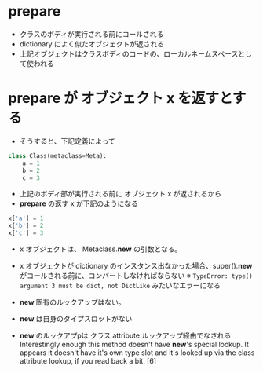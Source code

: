 # __prepare__
* クラスのボディが実行される前にコールされる
* dictionary によく似たオブジェクトが返される
* 上記オブジェクトはクラスボディのコードの、ローカルネームスペースとして使われる



# __prepare__ が  オブジェクト x を返すとする
* そうすると、下記定義によって

```py
class Class(metaclass=Meta):
    a = 1
    b = 2
    c = 3
```

* 上記のボディ部が実行される前に オブジェクト x が返されるから
* __prepare__ の返す x が下記のようになる
```py
x['a'] = 1
x['b'] = 2
x['c'] = 3
```

* x オブジェクトは、 Metaclass.__new__ の引数となる。
* x オブジェクトが dictionary のインスタンス出なかった場合、super().__new__ がコールされる前に、コンバートしなければならない
※ `TypeError: type() argument 3 must be dict, not DictLike` みたいなエラーになる

* __new__ 固有のルックアップはない。
* __new__ は自身のタイプスロットがない
* __new__ のルックアプpは クラス attribute ルックアップ経由でなされる
Interestingly enough this method doesn't have __new__'s special lookup.
It appears it doesn't have it's own type slot
and it's looked up via the class attribute lookup, if you read back a bit. [6]
